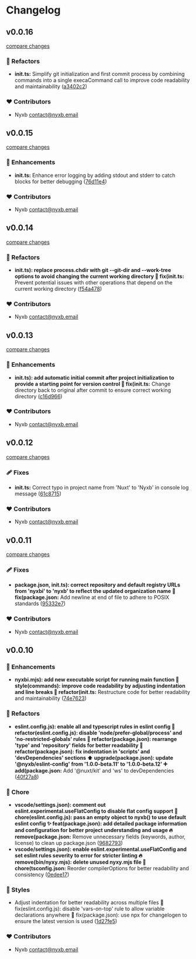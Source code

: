 # Changelog


## v0.0.16

[compare changes](https://github.com/nyxb/cli/compare/v0.0.15...v0.0.16)

### 💅 Refactors

- **init.ts:** Simplify git initialization and first commit process by combining commands into a single execaCommand call to improve code readability and maintainability ([a3402c2](https://github.com/nyxb/cli/commit/a3402c2))

### ❤️ Contributors

- Nyxb <contact@nyxb.email>

## v0.0.15

[compare changes](https://github.com/nyxb/cli/compare/v0.0.14...v0.0.15)

### 🚀 Enhancements

- **init.ts:** Enhance error logging by adding stdout and stderr to catch blocks for better debugging ([76d11e4](https://github.com/nyxb/cli/commit/76d11e4))

### ❤️ Contributors

- Nyxb <contact@nyxb.email>

## v0.0.14

[compare changes](https://github.com/nyxb/cli/compare/v0.0.13...v0.0.14)

### 💅 Refactors

- **init.ts): replace process.chdir with git --git-dir and --work-tree options to avoid changing the current working directory 🐛 fix(init.ts:** Prevent potential issues with other operations that depend on the current working directory ([f54a478](https://github.com/nyxb/cli/commit/f54a478))

### ❤️ Contributors

- Nyxb <contact@nyxb.email>

## v0.0.13

[compare changes](https://github.com/nyxb/cli/compare/v0.0.12...v0.0.13)

### 🚀 Enhancements

- **init.ts): add automatic initial commit after project initialization to provide a starting point for version control 🐛 fix(init.ts:** Change directory back to original after commit to ensure correct working directory ([c16d966](https://github.com/nyxb/cli/commit/c16d966))

### ❤️ Contributors

- Nyxb <contact@nyxb.email>

## v0.0.12

[compare changes](https://github.com/nyxb/cli/compare/v0.0.11...v0.0.12)

### 🩹 Fixes

- **init.ts:** Correct typo in project name from 'Nuxt' to 'Nyxb' in console log message ([61c8715](https://github.com/nyxb/cli/commit/61c8715))

### ❤️ Contributors

- Nyxb <contact@nyxb.email>

## v0.0.11

[compare changes](https://github.com/nyxb/cli/compare/v0.0.10...v0.0.11)

### 🩹 Fixes

- **package.json, init.ts): correct repository and default registry URLs from 'nyxbi' to 'nyxb' to reflect the updated organization name 🔧 fix(package.json:** Add newline at end of file to adhere to POSIX standards ([95332e7](https://github.com/nyxb/cli/commit/95332e7))

### ❤️ Contributors

- Nyxb <contact@nyxb.email>

## v0.0.10


### 🚀 Enhancements

- **nyxbi.mjs): add new executable script for running main function 🎨 style(commands): improve code readability by adjusting indentation and line breaks 🔧 refactor(init.ts:** Restructure code for better readability and maintainability ([74e7623](https://github.com/nyxbi/cli/commit/74e7623))

### 💅 Refactors

- **eslint.config.js): enable all and typescript rules in eslint config 🔧 refactor(eslint.config.js): disable 'node/prefer-global/process' and 'no-restricted-globals' rules 🔧 refactor(package.json): rearrange 'type' and 'repository' fields for better readability 🔧 refactor(package.json): fix indentation in 'scripts' and 'devDependencies' sections ⬆️ upgrade(package.json): update '@nyxb/eslint-config' from '1.0.0-beta.11' to '1.0.0-beta.12' ➕ add(package.json:** Add '@nuxt/kit' and 'ws' to devDependencies ([40f27a8](https://github.com/nyxbi/cli/commit/40f27a8))

### 🏡 Chore

- **vscode/settings.json): comment out eslint.experimental.useFlatConfig to disable flat config support 🔧 chore(eslint.config.js): pass an empty object to nyxb() to use default eslint config ✨ feat(package.json): add detailed package information and configuration for better project understanding and usage 🔥 remove(package.json:** Remove unnecessary fields (keywords, author, license) to clean up package.json ([9682793](https://github.com/nyxbi/cli/commit/9682793))
- **vscode/settings.json): enable eslint.experimental.useFlatConfig and set eslint rules severity to error for stricter linting 🔥 remove(bin/nyxy.mjs): delete unused nyxy.mjs file 🔧 chore(tsconfig.json:** Reorder compilerOptions for better readability and consistency ([0edee17](https://github.com/nyxbi/cli/commit/0edee17))

### 🎨 Styles

- Adjust indentation for better readability across multiple files 🔧 fix(eslint.config.js): disable 'vars-on-top' rule to allow variable declarations anywhere 🔧 fix(package.json): use npx for changelogen to ensure the latest version is used ([1d27fe5](https://github.com/nyxbi/cli/commit/1d27fe5))

### ❤️ Contributors

- Nyxb <contact@nyxb.email>

